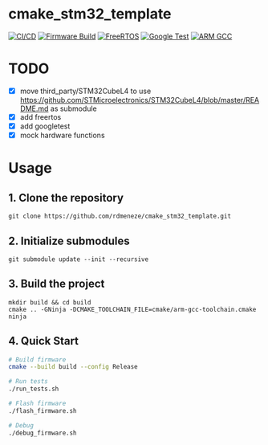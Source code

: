 # cmake_stm32_template

[![CI/CD](https://github.com/rdmeneze/cmake_stm32_template/actions/workflows/ci.yml/badge.svg)](https://github.com/rdmeneze/cmake_stm32_template/actions/workflows/ci.yml)
[![Firmware Build](https://img.shields.io/badge/firmware-STM32L432KC-blue)]()
[![FreeRTOS](https://img.shields.io/badge/FreeRTOS-v10.3.1-green)]()
[![Google Test](https://img.shields.io/badge/tests-GoogleTest-orange)]()
[![ARM GCC](https://img.shields.io/badge/toolchain-ARM%20GCC%2014.2-red)]()

# TODO
-[x] move third_party/STM32CubeL4 to use https://github.com/STMicroelectronics/STM32CubeL4/blob/master/README.md as submodule
-[x] add freertos
-[x] add googletest
-[x] mock hardware functions

# Usage
## 1. Clone the repository
    git clone https://github.com/rdmeneze/cmake_stm32_template.git
## 2. Initialize submodules
    git submodule update --init --recursive
## 3. Build the project
    mkdir build && cd build
    cmake .. -GNinja -DCMAKE_TOOLCHAIN_FILE=cmake/arm-gcc-toolchain.cmake
    ninja

## 4. Quick Start
```bash
# Build firmware
cmake --build build --config Release

# Run tests
./run_tests.sh

# Flash firmware
./flash_firmware.sh

# Debug
./debug_firmware.sh
```
